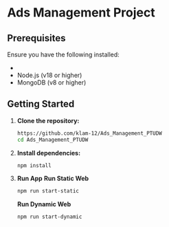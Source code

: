 # Ads Management Project

## Prerequisites

Ensure you have the following installed:

-
-   Node.js (v18 or higher)
-   MongoDB (v8 or higher)

## Getting Started

1. **Clone the repository:**

    ```bash
    https://github.com/klam-12/Ads_Management_PTUDW
    cd Ads_Management_PTUDW
    ```

2. **Install dependencies:**

    ```bash
    npm install
    ```

3. **Run App**
   **Run Static Web**

    ```bash
    npm run start-static
    ```

    **Run Dynamic Web**

    ```bash
    npm run start-dynamic
    ```
